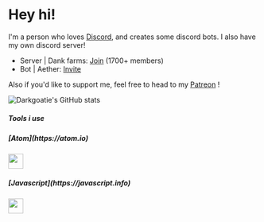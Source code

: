 # Hey hi!
I'm a person who loves [Discord](https://discord.com), and creates some discord bots. I also have my own discord server! 
- Server | Dank farms: [Join](https://dsc.gg/farms) (1700+ members)
- Bot | Aether: [Invite](https://discord.com/oauth2/authorize?client_id=%20805537268349665290&permissions=8&scope=bot%20applications.commands)

Also if you'd like to support me, feel free to head to my [Patreon](https://patreon.com/aether1611) !

![Darkgoatie's GitHub stats](https://github-readme-stats.vercel.app/api?username=Darkgoatie&count_private=true&theme=merko&show_invites=true)

##### Tools i use
<h5> [Atom](https://atom.io) </h5>
<img src="https://user-images.githubusercontent.com/81323822/118517821-3a5e9880-b740-11eb-83b5-1c524e3c585d.png" width="30" height="30" />  
<h5> [Javascript](https://javascript.info) </h5>
<img src="https://user-images.githubusercontent.com/81323822/118519533-e2289600-b741-11eb-8dd1-5e708de4ca30.jpeg" width="30" height="30" /> 

